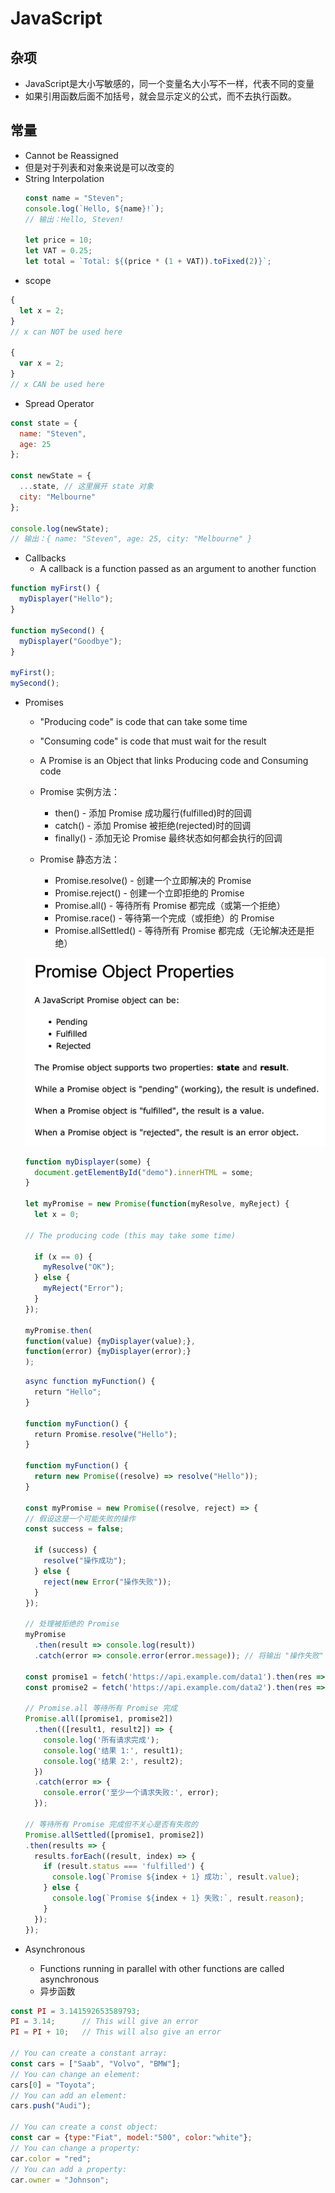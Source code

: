 # JavaScript

## 杂项
- JavaScript是大小写敏感的，同一个变量名大小写不一样，代表不同的变量
- 如果引用函数后面不加括号，就会显示定义的公式，而不去执行函数。

## 常量
- Cannot be Reassigned
- 但是对于列表和对象来说是可以改变的
- String Interpolation
    ``` JavaScript
    const name = "Steven";
    console.log(`Hello, ${name}!`); 
    // 输出：Hello, Steven!

    let price = 10;
    let VAT = 0.25;
    let total = `Total: ${(price * (1 + VAT)).toFixed(2)}`;
    ```
- scope
``` JavaScript
{
  let x = 2;
}
// x can NOT be used here

{
  var x = 2;
}
// x CAN be used here
```

- Spread Operator
```JavaScript
const state = {
  name: "Steven",
  age: 25
};

const newState = {
  ...state, // 这里展开 state 对象
  city: "Melbourne"
};

console.log(newState);
// 输出：{ name: "Steven", age: 25, city: "Melbourne" }
```

- Callbacks
    - A callback is a function passed as an argument to another function

``` JavaScript
function myFirst() {
  myDisplayer("Hello");
}

function mySecond() {
  myDisplayer("Goodbye");
}

myFirst();
mySecond();
```

- Promises

    - "Producing code" is code that can take some time
    - "Consuming code" is code that must wait for the result
    - A Promise is an Object that links Producing code and Consuming code
    -  Promise 实例方法：
        - then() - 添加 Promise 成功履行(fulfilled)时的回调
        - catch() - 添加 Promise 被拒绝(rejected)时的回调
        - finally() - 添加无论 Promise 最终状态如何都会执行的回调

    - Promise 静态方法：
        - Promise.resolve() - 创建一个立即解决的 Promise
        - Promise.reject() - 创建一个立即拒绝的 Promise
        - Promise.all() - 等待所有 Promise 都完成（或第一个拒绝） 
        - Promise.race() - 等待第一个完成（或拒绝）的 Promise
        - Promise.allSettled() - 等待所有 Promise 都完成（无论解决还是拒绝）


    ![alt text](img-cn/promise.png)

    ``` JavaScript
    function myDisplayer(some) {
      document.getElementById("demo").innerHTML = some;
    }

    let myPromise = new Promise(function(myResolve, myReject) {
      let x = 0;

    // The producing code (this may take some time)

      if (x == 0) {
        myResolve("OK");
      } else {
        myReject("Error");
      }
    });

  myPromise.then(
    function(value) {myDisplayer(value);},
    function(error) {myDisplayer(error);}
  );
  ```
  ``` JavaScript
  async function myFunction() {
    return "Hello";
  }

  function myFunction() {
    return Promise.resolve("Hello");
  }

  function myFunction() {
    return new Promise((resolve) => resolve("Hello"));
  }

  const myPromise = new Promise((resolve, reject) => {
  // 假设这是一个可能失败的操作
  const success = false;
  
    if (success) {
      resolve("操作成功");
    } else {
      reject(new Error("操作失败"));
    }
  });

  // 处理被拒绝的 Promise
  myPromise
    .then(result => console.log(result))
    .catch(error => console.error(error.message)); // 将输出 "操作失败"

  const promise1 = fetch('https://api.example.com/data1').then(res => res.json());
  const promise2 = fetch('https://api.example.com/data2').then(res => res.json());

  // Promise.all 等待所有 Promise 完成
  Promise.all([promise1, promise2])
    .then(([result1, result2]) => {
      console.log('所有请求完成');
      console.log('结果 1:', result1);
      console.log('结果 2:', result2);
    })
    .catch(error => {
      console.error('至少一个请求失败:', error);
    });

  // 等待所有 Promise 完成但不关心是否有失败的
  Promise.allSettled([promise1, promise2])
  .then(results => {
    results.forEach((result, index) => {
      if (result.status === 'fulfilled') {
        console.log(`Promise ${index + 1} 成功:`, result.value);
      } else {
        console.log(`Promise ${index + 1} 失败:`, result.reason);
      }
    });
  });
  ```

- Asynchronous
    - Functions running in parallel with other functions are called asynchronous
    - 异步函数
``` JavaScript
const PI = 3.141592653589793;
PI = 3.14;      // This will give an error
PI = PI + 10;   // This will also give an error

// You can create a constant array:
const cars = ["Saab", "Volvo", "BMW"];
// You can change an element:
cars[0] = "Toyota";
// You can add an element:
cars.push("Audi");

// You can create a const object:
const car = {type:"Fiat", model:"500", color:"white"};
// You can change a property:
car.color = "red";
// You can add a property:
car.owner = "Johnson";
```